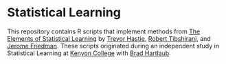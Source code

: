 # Statistical Learning
This repository contains R scripts that implement methods from [The Elements of Statistical Learning](http://statweb.stanford.edu/~tibs/ElemStatLearn/) by [Trevor Hastie](http://web.stanford.edu/~hastie/), [Robert Tibshirani](http://statweb.stanford.edu/~tibs/), and [Jerome Friedman](https://statweb.stanford.edu/~jhf/). These scripts originated during an independent study in Statistical Learning at [Kenyon College](http://www.kenyon.edu/academics/departments-programs/mathematics/) with [Brad Hartlaub](http://www2.kenyon.edu/Depts/Math/hartlaub/).
